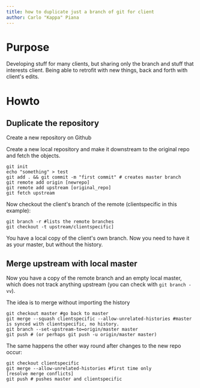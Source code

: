```yaml
---
title: how to duplicate just a branch of git for client
author: Carlo "Kappa" Piana
---
```


# Purpose

Developing stuff for many clients, but sharing only the branch and stuff that interests client. Being able to retrofit with new things, back and forth with client's edits.

# Howto

## Duplicate the repository

Create a new repository on Github

Create a new local repository and make it downstream to the original repo and fetch the objects.

```
git init
echo "something" > test
git add . && git commit -m "first commit" # creates master branch
git remote add origin [newrepo]
git remote add upstream [original_repo]
git fetch upstream
```


Now checkout the client's branch of the remote (clientspecific in this example):

```
git branch -r #lists the remote branches
git checkout -t upstream/clientspecific]
```

You have a local copy of the client's own branch. Now you need to have it as your master, but without the history.

## Merge upstream with local master

Now you have a copy of the remote branch and an empty local master, which does not track anything upstream (you can check with `git branch -vv`).

The idea is to merge without importing the history

```
git checkout master #go back to master
git merge --squash clientspecific --allow-unrelated-histories #master is synced with clientspecific, no history.
git branch --set-upstream-to=origin/master master
git push # (or perhaps git push -u origin/master master)
```

The same happens the other way round after changes to the new repo occur:

```
git checkout clientspecific
git merge --allow-unrelated-histories #first time only
[resolve merge conflicts]
git push # pushes master and clientspecific
```
